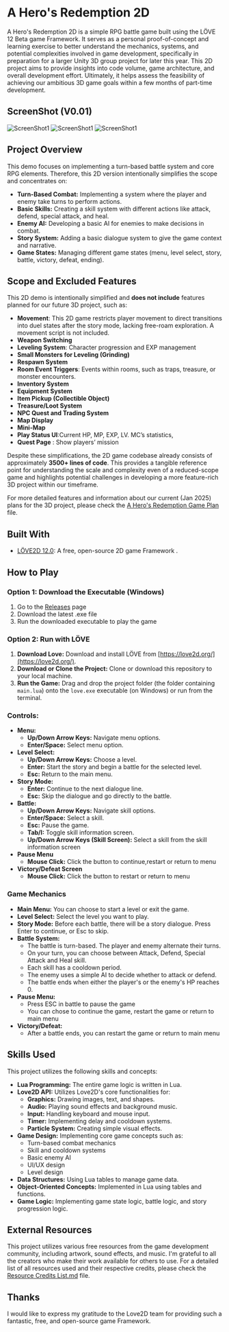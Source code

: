 # A Hero's Redemption 2D

A Hero's Redemption 2D is a simple RPG battle game built using the LÖVE 12 Beta game Framework.
It serves as a personal proof-of-concept and learning exercise to better understand the mechanics, systems, and potential complexities involved in game development, specifically in preparation for a larger Unity 3D group project for later this year. This 2D project aims to provide insights into code volume, game architecture, and overall development effort. Ultimately, it helps assess the feasibility of achieving our ambitious 3D game goals within a few months of part-time development.

## ScreenShot (V0.01)
![ScreenShot1](https://github.com/dundd2/A-Heros-Redemption-2D/blob/main/assets/Screenshot/SC(1).gif)
![ScreenShot1](https://github.com/dundd2/A-Heros-Redemption-2D/blob/main/assets/Screenshot/SC(2).png)
![ScreenShot1](https://github.com/dundd2/A-Heros-Redemption-2D/blob/main/assets/Screenshot/SC(3).png)

## Project Overview

This demo focuses on implementing a turn-based battle system and core RPG elements. Therefore, this 2D version intentionally simplifies the scope and concentrates on:

*   **Turn-Based Combat:** Implementing a system where the player and enemy take turns to perform actions.
*   **Basic Skills:** Creating a skill system with different actions like attack, defend, special attack, and heal.
*   **Enemy AI:** Developing a basic AI for enemies to make decisions in combat.
*   **Story System:** Adding a basic dialogue system to give the game context and narrative.
*   **Game States:** Managing different game states (menu, level select, story, battle, victory, defeat, ending).

## Scope and Excluded Features

This 2D demo is intentionally simplified and **does not include** features planned for our future 3D project, such as:

- **Movement**: This 2D game restricts player movement to direct transitions into duel states after the story mode, lacking free-roam exploration. A movement script is not included.  
- **Weapon Switching**  
- **Leveling System**: Character progression and EXP management  
- **Small Monsters for Leveling (Grinding)**  
- **Respawn System**  
- **Room Event Triggers**: Events within rooms, such as traps, treasure, or monster encounters.  
- **Inventory System**  
- **Equipment System**  
- **Item Pickup (Collectible Object)**  
- **Treasure/Loot System**  
- **NPC Quest and Trading System**  
- **Map Display**  
- **Mini-Map**  
- **Play Status UI**:Current HP, MP, EXP, LV.  MC’s statistics, 
- **Quest Page** : Show players’ mission

Despite these simplifications, the 2D game codebase already consists of approximately **3500+ lines of code**. This provides a tangible reference point for understanding the scale and complexity even of a reduced-scope game and highlights potential challenges in developing a more feature-rich 3D project within our timeframe.

For more detailed features and information about our current (Jan 2025) plans for the 3D project, please check the [A Hero's Redemption Game Plan](A%20Hero's%20Redemption%20Game%20Plan.pdf)
 file.

## Built With

*   [LÖVE2D 12.0](https://love2d.org/): A free, open-source 2D game Framework .

## How to Play

### Option 1: Download the Executable (Windows)
1. Go to the [Releases](https://github.com/dundd2/A-Heros-Redemption-2D/releases) page
2. Download the latest .exe file
3. Run the downloaded executable to play the game

### Option 2: Run with LÖVE
1.  **Download Love:** Download and install LÖVE from [https://love2d.org/](https://love2d.org/).
2.  **Download or Clone the Project:** Clone or download this repository to your local machine.
3.  **Run the Game:** Drag and drop the project folder (the folder containing `main.lua`) onto the `love.exe` executable (on Windows) or run from the terminal.

### Controls:

*   **Menu:**
    *   **Up/Down Arrow Keys:** Navigate menu options.
    *   **Enter/Space:** Select menu option.
*   **Level Select:**
    *   **Up/Down Arrow Keys:** Choose a level.
    *   **Enter:** Start the story and begin a battle for the selected level.
    *   **Esc:** Return to the main menu.
*   **Story Mode:**
    *   **Enter:** Continue to the next dialogue line.
    *   **Esc:** Skip the dialogue and go directly to the battle.
*   **Battle:**
    *   **Up/Down Arrow Keys:** Navigate skill options.
    *   **Enter/Space:** Select a skill.
    *   **Esc:** Pause the game.
    *   **Tab/I:** Toggle skill information screen.
    *   **Up/Down Arrow Keys (Skill Screen):** Select a skill from the skill information screen
*   **Pause Menu**
     *   **Mouse Click:** Click the button to continue,restart or return to menu
*   **Victory/Defeat Screen**
    *   **Mouse Click:** Click the button to restart or return to menu

### Game Mechanics

*   **Main Menu:** You can choose to start a level or exit the game.
*   **Level Select:** Select the level you want to play.
*   **Story Mode:** Before each battle, there will be a story dialogue. Press Enter to continue, or Esc to skip.
*   **Battle System:**
    *   The battle is turn-based. The player and enemy alternate their turns.
    *   On your turn, you can choose between Attack, Defend, Special Attack and Heal skill.
    *  Each skill has a cooldown period.
    *   The enemy uses a simple AI to decide whether to attack or defend.
    *   The battle ends when either the player's or the enemy's HP reaches 0.
*  **Pause Menu:**
    *   Press ESC in battle to pause the game
    *   You can chose to continue the game, restart the game or return to main menu
* **Victory/Defeat:**
    * After a battle ends, you can restart the game or return to main menu

## Skills Used

This project utilizes the following skills and concepts:

*   **Lua Programming:** The entire game logic is written in Lua.
*   **Love2D API:** Utilizes Love2D's core functionalities for:
    *   **Graphics:** Drawing images, text, and shapes.
    *   **Audio:** Playing sound effects and background music.
    *   **Input:** Handling keyboard and mouse input.
    *   **Timer:** Implementing delay and cooldown systems.
    *   **Particle System:** Creating simple visual effects.
*   **Game Design:** Implementing core game concepts such as:
    *   Turn-based combat mechanics
    *   Skill and cooldown systems
    *   Basic enemy AI
    *   UI/UX design
    *   Level design
*   **Data Structures:** Using Lua tables to manage game data.
*   **Object-Oriented Concepts:** Implemented in Lua using tables and functions.
*   **Game Logic:** Implementing game state logic, battle logic, and story progression logic.

## External Resources

This project utilizes various free resources from the game development community, including artwork, sound effects, and music. I'm grateful to all the creators who make their work available for others to use. For a detailed list of all resources used and their respective credits, please check the [Resource Credits List.md](Resource%20Credits%20List.md) file.

## Thanks

I would like to express my gratitude to the Love2D team for providing such a fantastic, free, and open-source game Framework.
